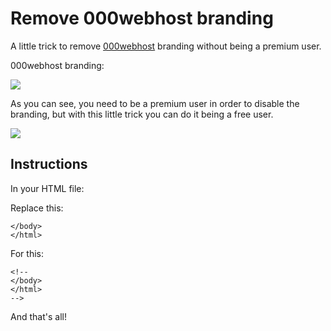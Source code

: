 # Remove 000webhost branding
A little trick to remove <a href="https://www.000webhost.com/">000webhost</a> branding without being a premium user.

000webhost branding:

<img src="https://raw.githubusercontent.com/BlueArduino20/Remove-000webhost-branding/master/img/1.PNG">

As you can see, you need to be a premium user in order to disable the branding, but with this little trick you can do it being a free user.

<img src="https://raw.githubusercontent.com/BlueArduino20/Remove-000webhost-branding/master/img/2.PNG">

## Instructions

In your HTML file:

Replace this:
<pre><code>&lt;/body&gt;
&lt;/html&gt;
</pre></code>
For this:
<pre><code>&lt;!--
&lt;/body&gt;
&lt;/html&gt;
--&gt;
</pre></code>

And that's all!
